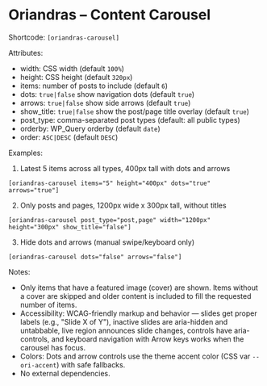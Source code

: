 # Oriandras – Content Carousel

Shortcode: `[oriandras-carousel]`

Attributes:
- width: CSS width (default `100%`)
- height: CSS height (default `320px`)
- items: number of posts to include (default `6`)
- dots: `true|false` show navigation dots (default `true`)
- arrows: `true|false` show side arrows (default `true`)
- show_title: `true|false` show the post/page title overlay (default `true`)
- post_type: comma-separated post types (default: all public types)
- orderby: WP_Query orderby (default `date`)
- order: `ASC|DESC` (default `DESC`)

Examples:

1. Latest 5 items across all types, 400px tall with dots and arrows

```
[oriandras-carousel items="5" height="400px" dots="true" arrows="true"]
```

2. Only posts and pages, 1200px wide x 300px tall, without titles

```
[oriandras-carousel post_type="post,page" width="1200px" height="300px" show_title="false"]
```

3. Hide dots and arrows (manual swipe/keyboard only)

```
[oriandras-carousel dots="false" arrows="false"]
```

Notes:
- Only items that have a featured image (cover) are shown. Items without a cover are skipped and older content is included to fill the requested number of items.
- Accessibility: WCAG-friendly markup and behavior — slides get proper labels (e.g., "Slide X of Y"), inactive slides are aria-hidden and untabbable, live region announces slide changes, controls have aria-controls, and keyboard navigation with Arrow keys works when the carousel has focus.
- Colors: Dots and arrow controls use the theme accent color (CSS var `--ori-accent`) with safe fallbacks.
- No external dependencies.
